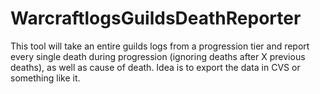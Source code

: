 # WarcraftlogsGuildsDeathReporter
This tool will take an entire guilds logs from a progression tier and report every single death during progression (ignoring deaths after X previous deaths), as well as cause of death. Idea is to export the data in CVS or something like it.
